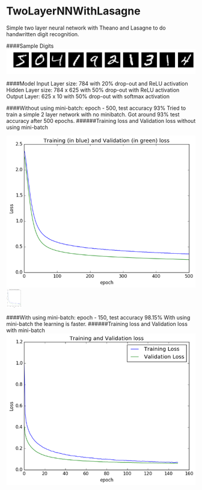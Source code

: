 # TwoLayerNNWithLasagne
Simple two layer neural network with Theano and Lasagne to do handwritten digit recognition.

####Sample Digits
![Sample digits](digits.png)

####Model 
Input Layer size: 784 with 20% drop-out and ReLU activation   
Hidden Layer size: 784 x 625 with 50% drop-out with ReLU activation  
Output Layer: 625 x 10 with 50% drop-out with softmax activation  

####Without using mini-batch: epoch - 500, test accuracy 93%
Tried to train a simple 2 layer network with no minibatch. Got around 93% test accuracy after 500 epochs. 
######Training loss and Validation loss without using mini-batch

![Training loss Vs Validation loss](loss_no_mb.png)
<img src="loss_no_mb.png" alt="alt text" width="40" height="50">


####With using mini-batch: epoch - 150, test accuracy 98.15%
With using mini-batch the learning is faster.
######Training loss and Validation loss with mini-batch
![Training loss Vs Validation loss](loss_mb.png)





